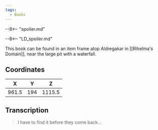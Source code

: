 ```yaml
---
tags:
  - Books
---
```


--8<-- "spoiler.md"

--8<-- "LD_spoiler.md"

This book can be found in an item frame atop Aldregakar in [[Rihelma's Domain]], near the large pit with a waterfall.

## Coordinates
| **X** | **Y** | **Z**  |
| :---: | :---: | :----: |
| 961.5 |  194  | 1115.5 |

## Transcription
> I have to find it before they come back...
